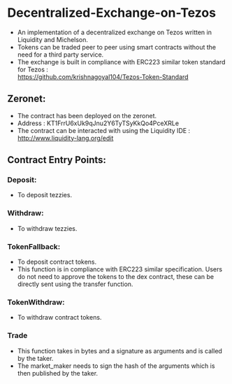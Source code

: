 # Decentralized-Exchange-on-Tezos  
* An implementation of a decentralized exchange on Tezos written in Liquidity and Michelson.  
* Tokens can be traded peer to peer using smart contracts without the need for a third party service.  
* The exchange is built in compliance with ERC223 similar token standard for Tezos :       
https://github.com/krishnagoyal104/Tezos-Token-Standard

## Zeronet:
* The contract has been deployed on the zeronet.  
* Address :  KT1FrrU6xUk9qJnu2Y6TyTSyKkQo4PceXRLe
* The contract can be interacted with using the Liquidity IDE : http://www.liquidity-lang.org/edit  

## Contract Entry Points:  

### Deposit:     
* To deposit tezzies.   

### Withdraw:  
* To withdraw tezzies.

### TokenFallback:
*  To deposit contract tokens.
* This function is in compliance with ERC223 similar specification. Users do not need to approve the tokens to the dex contract, these can be directly sent using the transfer function.

### TokenWithdraw:  
* To withdraw contract tokens.  

### Trade  
* This function takes in bytes and a signature as arguments and is called by the taker.  
* The market_maker needs to sign the hash of the arguments which is then published by the taker.  




